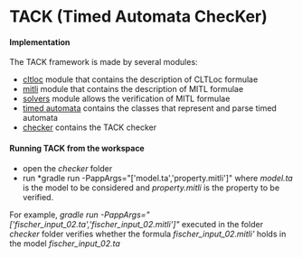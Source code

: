 # TACK (Timed Automata ChecKer)


#### Implementation
The TACK framework is made by several modules:

* [cltloc](/cltloc) module that contains the description of CLTLoc formulae
* [mitli](/mitli) module that contains the description of  MITL formulae
* [solvers](/solvers) module allows the verification of MITL formulae
* [timed automata](/timedAutomata) contains the classes that represent and parse timed automata
* [checker](/checker) contains the TACK checker

#### Running TACK from the workspace
* open the *checker* folder
* run *gradle run -PappArgs="['model.ta','property.mitli']" where *model.ta* is the model to be considered and *property.mitli* is the property to be verified.  

For example, *gradle run -PappArgs="['fischer_input_02.ta','fischer_input_02.mitli']"* executed in the folder *checker* folder verifies whether the formula *fischer_input_02.mitli'* holds in the model *fischer_input_02.ta*